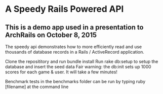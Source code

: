 # A Speedy Rails Powered API

## This is a demo app used in a presentation to ArchRails on October 8, 2015

The speedy api demonstrates how to more efficiently read and use thousands of database records in a Rails / ActiveRecord application.

Clone the reposititory and run bundle install
Run rake db:setup to setup the database and insert the seed data
Fair warning: the db:init sets up 1000 scores for each game & user.  It will take a few minutes!

Benchmark tests in the benchmarks folder can be run by typing ruby [filename] at the command line
